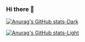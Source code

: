 ### Hi there 👋

[![Anurag's GitHub stats-Dark](https://github-readme-stats.vercel.app/api?username=Ekrem05&hide=issues&show_icons=true&theme=midnight-purple#gh-dark-mode-only)](https://github.com/anuraghazra/github-readme-stats#gh-dark-mode-only)

[![Anurag's GitHub stats-Light](https://github-readme-stats.vercel.app/api?username=Ekrem05&hide=issues&show_icons=true&theme=catppuccin_latte#gh-light-mode-only)](https://github.com/anuraghazra/github-readme-stats#gh-light-mode-only)
